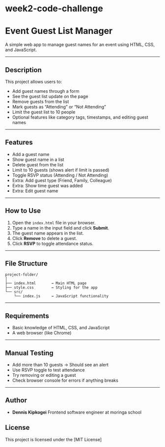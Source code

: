 # week2-code-challenge
# Event Guest List Manager

A simple web app to manage guest names for an event using HTML, CSS, and JavaScript.

---

## Description

This project allows users to:

- Add guest names through a form
- See the guest list update on the page
- Remove guests from the list
- Mark guests as “Attending” or “Not Attending”
- Limit the guest list to 10 people
- Optional features like category tags, timestamps, and editing guest names

---

## Features

-  Add a guest name
-  Show guest name in a list
-  Delete guest from the list
-  Limit to 10 guests (shows alert if limit is passed)
-  Toggle RSVP status (Attending / Not Attending)
-  Extra: Add guest type (Friend, Family, Colleague)
-  Extra: Show time guest was added
-  Extra: Edit guest name

---

## How to Use

1. Open the `index.html` file in your browser.
2. Type a name in the input field and click **Submit**.
3. The guest name appears in the list.
4. Click **Remove** to delete a guest.
5. Click **RSVP** to toggle attendance status.

---

## File Structure

```
project-folder/
│
├── index.html       → Main HTML page
├── style.css        → Styling for the app
└── src/
    └── index.js     → JavaScript functionality
```

---

## Requirements

- Basic knowledge of HTML, CSS, and JavaScript
- A web browser (like Chrome)

---

## Manual Testing

- Add more than 10 guests → Should see an alert
- Use RSVP toggle to test attendance
- Try removing or editing a guest
- Check browser console for errors if anything breaks

---

## Author

- **Dennis Kipkogei**
Frontend software engineer at moringa school


## License

This project is licensed under the [MIT License]